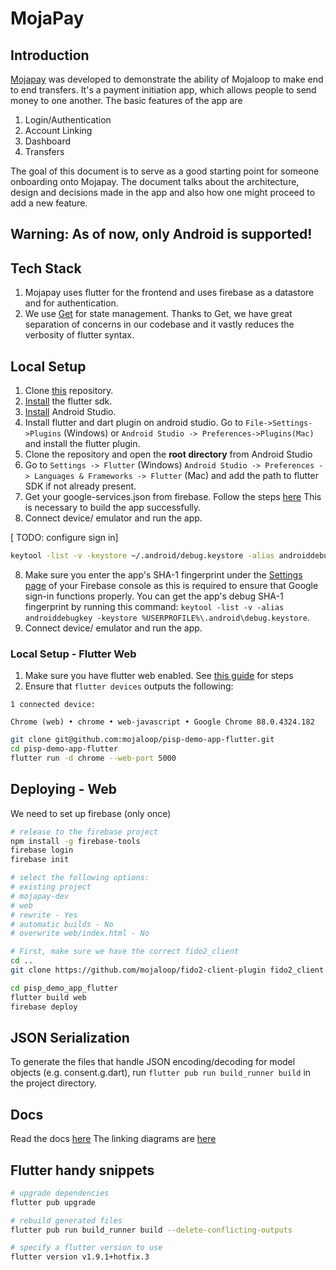 # MojaPay

## Introduction

[Mojapay](https://github.com/mojaloop/pisp-demo-app-flutter) was developed to demonstrate the ability of Mojaloop to make end to end transfers. It's a payment initiation app, which allows people to send money to one another. The basic features of the app are

1. Login/Authentication
2. Account Linking
3. Dashboard
4. Transfers

The goal of this document is to serve as a good starting point for someone onboarding onto Mojapay. The document talks about the architecture, design and decisions made in the app and also how one might proceed to add a new feature.

## Warning: As of now, only Android is supported!

## Tech Stack

1. Mojapay uses flutter for the frontend and uses firebase as a datastore and for authentication.
2. We use [Get](https://pub.dev/packages/get) for state management. Thanks to Get, we have great separation of concerns in our codebase and it vastly reduces the verbosity of flutter syntax.

## Local Setup

1. Clone [this](https://github.com/mojaloop/pisp-demo-app-flutter) repository.
2. [Install](https://flutter.dev/docs/get-started/install) the flutter sdk.
3. [Install](https://developer.android.com/studio/install) Android Studio.
4. Install flutter and dart plugin on android studio. Go to `File->Settings->Plugins` (Windows) or `Android Studio -> Preferences->Plugins(Mac)` and install the flutter plugin.
5. Clone the repository and open the **root directory** from Android Studio
6. Go to `Settings -> Flutter` (Windows) `Android Studio -> Preferences -> Languages & Frameworks -> Flutter` (Mac)  and add the path to flutter SDK if not already present.
7. Get your google-services.json from firebase. Follow the steps [here](https://www.digitalocean.com/community/tutorials/flutter-firebase-setup) This is necessary to build the app successfully.
8. Connect device/ emulator and run the app.


[ TODO: configure sign in]


```bash
keytool -list -v -keystore ~/.android/debug.keystore -alias androiddebugkey -storepass android -keypass android
```


8. Make sure you enter the app's SHA-1 fingerprint under the [Settings page](https://console.firebase.google.com/u/0/project/_/settings/general) of your Firebase console as this is required to ensure that Google sign-in functions properly. You can get the app's debug SHA-1 fingerprint by running this command: `keytool -list -v -alias androiddebugkey -keystore %USERPROFILE%\.android\debug.keystore`.
9. Connect device/ emulator and run the app.


### Local Setup - Flutter Web

1. Make sure you have flutter web enabled. See [this guide](https://flutter.dev/docs/get-started/web) for steps
2. Ensure that `flutter devices` outputs the following:

```
1 connected device:

Chrome (web) • chrome • web-javascript • Google Chrome 88.0.4324.182
```

```bash
git clone git@github.com:mojaloop/pisp-demo-app-flutter.git
cd pisp-demo-app-flutter
flutter run -d chrome --web-port 5000
```

## Deploying - Web

We need to set up firebase (only once)
```bash
# release to the firebase project
npm install -g firebase-tools
firebase login
firebase init

# select the following options:
# existing project
# mojapay-dev
# web
# rewrite - Yes
# automatic builds - No
# overwrite web/index.html - No
```

```bash
# First, make sure we have the correct fido2_client
cd ..
git clone https://github.com/mojaloop/fido2-client-plugin fido2_client

cd pisp_demo_app_flutter
flutter build web
firebase deploy
```

## JSON Serialization

To generate the files that handle JSON encoding/decoding for model objects (e.g. consent.g.dart), run `flutter pub run build_runner build` in the project directory.
   
## Docs

Read the docs [here](docs/)
The linking diagrams are [here](https://github.com/mojaloop/pisp-demo-server/tree/master/docs/assets/diagrams/transfer)


## Flutter handy snippets


```bash
# upgrade dependencies
flutter pub upgrade

# rebuild generated files
flutter pub run build_runner build --delete-conflicting-outputs

# specify a flutter version to use
flutter version v1.9.1+hotfix.3
```